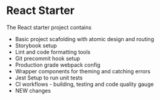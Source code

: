 # React Starter 

The React starter project contains 

* Basic project scafolding with atomic design and routing
* Storybook setup
* Lint and code formatting tools 
* Git precommit hook setup
* Production grade webpack config
* Wrapper components for theming and catching errors
* Jest Setup to run unit tests
* CI workflows - building, testing and code quality gauge
* NEW changes